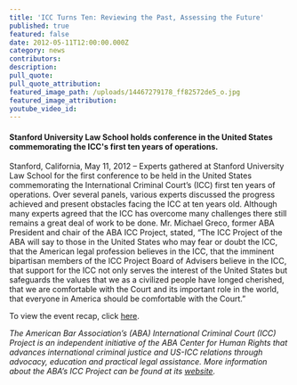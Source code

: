 ```yaml
---
title: 'ICC Turns Ten: Reviewing the Past, Assessing the Future'
published: true
featured: false
date: 2012-05-11T12:00:00.000Z
category: news
contributors:
description:
pull_quote:
pull_quote_attribution:
featured_image_path: /uploads/14467279178_ff82572de5_o.jpg
featured_image_attribution:
youtube_video_id:
---
```



#### Stanford University Law School holds conference in the United States commemorating the ICC's first ten years of operations.

Stanford, California, May 11, 2012 – Experts gathered at Stanford University Law School for the first conference to be held in the United States commemorating the International Criminal Court’s (ICC) first ten years of operations. Over several panels, various experts discussed the progress achieved and present obstacles facing the ICC at ten years old. Although many experts agreed that the ICC has overcome many challenges there still remains a great deal of work to be done. Mr. Michael Greco, former ABA President and chair of the ABA ICC Project, stated, “The ICC Project of the ABA will say to those in the United States who may fear or doubt the ICC, that the American legal profession believes in the ICC, that the imminent bipartisan members of the ICC Project Board of Advisers believe in the ICC, that support for the ICC not only serves the interest of the United States but safeguards the values that we as a civilized people have longed cherished, that we are comfortable with the Court and its important role in the world, that everyone in America should be comfortable with the Court.”

To view the event recap, click [here](https://www.international-criminal-justice-today.org/events/icc-turns-ten-reviewing-the-past-assessing-the-future/).

*The American Bar Association’s (ABA) International Criminal Court (ICC) Project is an independent initiative of the ABA Center for Human Rights that advances international criminal justice and US-ICC relations through advocacy, education and practical legal assistance. More information about the ABA’s ICC Project can be found at its [website](http://www.aba-icc.org/).*